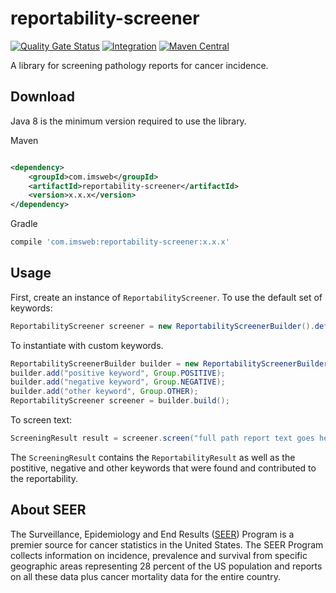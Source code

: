 # reportability-screener

[![Quality Gate Status](https://sonarcloud.io/api/project_badges/measure?project=imsweb_reportability-screener&metric=alert_status)](https://sonarcloud.io/summary/new_code?id=imsweb_reportability-screener)
[![Integration](https://github.com/imsweb/reportability-screener/actions/workflows/integration.yml/badge.svg)](https://github.com/imsweb/reportability-screener/actions)
[![Maven Central](https://maven-badges.herokuapp.com/maven-central/com.imsweb/reportability-screener/badge.svg)](https://maven-badges.herokuapp.com/maven-central/com.imsweb/reportability-screener)

A library for screening pathology reports for cancer incidence. 

## Download

Java 8 is the minimum version required to use the library.

Maven

```xml

<dependency>
    <groupId>com.imsweb</groupId>
    <artifactId>reportability-screener</artifactId>
    <version>x.x.x</version>
</dependency>
```

Gradle

```groovy
compile 'com.imsweb:reportability-screener:x.x.x'
```

## Usage

First, create an instance of `ReportabilityScreener`. To use the default set of keywords:

```java
ReportabilityScreener screener = new ReportabilityScreenerBuilder().defaultKeywords().build();
```

To instantiate with custom keywords.

```java
ReportabilityScreenerBuilder builder = new ReportabilityScreenerBuilder();
builder.add("positive keyword", Group.POSITIVE);
builder.add("negative keyword", Group.NEGATIVE);
builder.add("other keyword", Group.OTHER);
ReportabilityScreener screener = builder.build();
```

To screen text:

```java
ScreeningResult result = screener.screen("full path report text goes here");
```

The `ScreeningResult` contains the `ReportabilityResult` as well as the postitive, negative and other keywords that were found and contributed to the reportability.

## About SEER

The Surveillance, Epidemiology and End Results ([SEER](http://seer.cancer.gov)) Program is a premier source for cancer statistics in the United States. The SEER
Program collects information on incidence, prevalence and survival from specific geographic areas representing 28 percent of the US population and reports on all
these data plus cancer mortality data for the entire country.